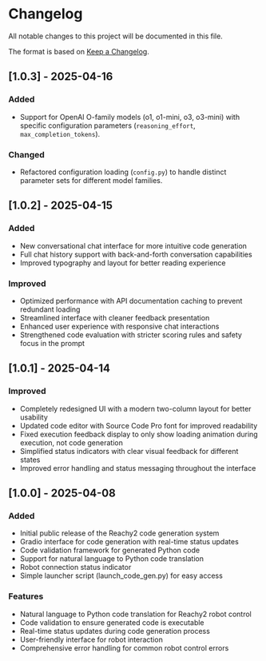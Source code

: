 # Changelog

All notable changes to this project will be documented in this file.

The format is based on [Keep a Changelog](https://keepachangelog.com/en/1.0.0/).

## [1.0.3] - 2025-04-16

### Added
- Support for OpenAI O-family models (o1, o1-mini, o3, o3-mini) with specific configuration parameters (`reasoning_effort`, `max_completion_tokens`).

### Changed
- Refactored configuration loading (`config.py`) to handle distinct parameter sets for different model families.

## [1.0.2] - 2025-04-15

### Added
- New conversational chat interface for more intuitive code generation
- Full chat history support with back-and-forth conversation capabilities
- Improved typography and layout for better reading experience

### Improved
- Optimized performance with API documentation caching to prevent redundant loading
- Streamlined interface with cleaner feedback presentation
- Enhanced user experience with responsive chat interactions
- Strengthened code evaluation with stricter scoring rules and safety focus in the prompt

## [1.0.1] - 2025-04-14

### Improved
- Completely redesigned UI with a modern two-column layout for better usability
- Updated code editor with Source Code Pro font for improved readability
- Fixed execution feedback display to only show loading animation during execution, not code generation
- Simplified status indicators with clear visual feedback for different states
- Improved error handling and status messaging throughout the interface

## [1.0.0] - 2025-04-08

### Added
- Initial public release of the Reachy2 code generation system
- Gradio interface for code generation with real-time status updates
- Code validation framework for generated Python code
- Support for natural language to Python code translation
- Robot connection status indicator
- Simple launcher script (launch_code_gen.py) for easy access

### Features
- Natural language to Python code translation for Reachy2 robot control
- Code validation to ensure generated code is executable
- Real-time status updates during code generation process
- User-friendly interface for robot interaction
- Comprehensive error handling for common robot control errors 